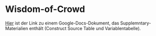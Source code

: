 # Wisdom-of-Crowd

[Hier](https://docs.google.com/document/d/12ihFS7t3ocb-Z8sTE8earRCaA_iBl-nWBRudeSh7oNc/edit?usp=sharing) ist der Link zu einem Google-Docs-Dokument, das Supplemntary-Materialien enthält (Construct Source Table und Variablentabelle).
